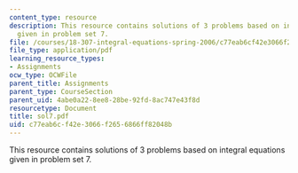 ```yaml
---
content_type: resource
description: This resource contains solutions of 3 problems based on integral equations
  given in problem set 7.
file: /courses/18-307-integral-equations-spring-2006/c77eab6cf42e3066f2656866ff82048b_sol7.pdf
file_type: application/pdf
learning_resource_types:
- Assignments
ocw_type: OCWFile
parent_title: Assignments
parent_type: CourseSection
parent_uid: 4abe0a22-8ee8-28be-92fd-8ac747e43f8d
resourcetype: Document
title: sol7.pdf
uid: c77eab6c-f42e-3066-f265-6866ff82048b
---
```

This resource contains solutions of 3 problems based on integral equations given in problem set 7.

